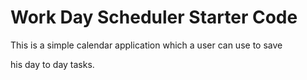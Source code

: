 # Work Day Scheduler Starter Code

This is a simple calendar application which a user can use to save 

his day to day tasks.


